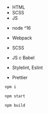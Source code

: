 <h1 align="center"></h1>

<ul>
  <li>HTML</li>
  <li>SCSS</li>
  <li>JS</li>
</ul>

- node ^16


- Webpack
- SCSS
- JS с Babel
- Stylelint, Eslint
- Prettier


```sh
npm i
```

```sh
npm start
```

```sh
npm build
```

